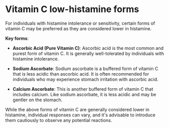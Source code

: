 # Vitamin C low-histamine forms

For individuals with histamine intolerance or sensitivity, certain forms of vitamin C may be preferred as they are considered lower in histamine.

**Key forms**:

* **Ascorbic Acid (Pure Vitamin C)**: Ascorbic acid is the most common and purest form of vitamin C. It is generally well-tolerated by individuals with histamine intolerance.

* **Sodium Ascorbate**: Sodium ascorbate is a buffered form of vitamin C that is less acidic than ascorbic acid. It is often recommended for individuals who may experience stomach irritation with ascorbic acid.

* **Calcium Ascorbate**: This is another buffered form of vitamin C that includes calcium. Like sodium ascorbate, it is less acidic and may be gentler on the stomach.

While the above forms of vitamin C are generally considered lower in histamine, individual responses can vary, and it's advisable to introduce them cautiously to observe any potential reactions.
